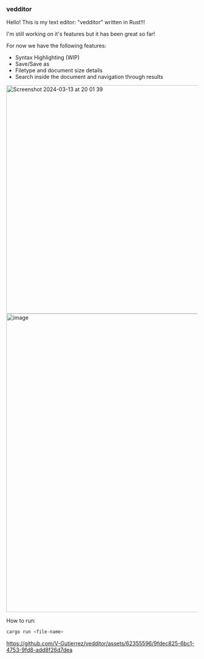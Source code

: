 ### vedditor

Hello! This is my text editor: "vedditor" written in Rust!!! 

I'm still working on it's features but it has been great so far! 

For now we have the following features:

- Syntax Highlighting (WIP)
- Save/Save as 
- Filetype and document size details
- Search inside the document and navigation through results
<img width="602" alt="Screenshot 2024-03-13 at 20 01 39" src="https://github.com/V-Gutierrez/vedditor/assets/62355596/ce418280-8033-4f3b-8399-e52fd1616882">
<img width="787" alt="image" src="https://github.com/V-Gutierrez/vedditor/assets/62355596/ef86fca3-b0b8-4cdc-9060-31fa4a046dff">


How to run:

```sh
cargo run <file-name> 
```

https://github.com/V-Gutierrez/vedditor/assets/62355596/9fdec825-6bc1-4753-9fd8-add8f26d7dea



